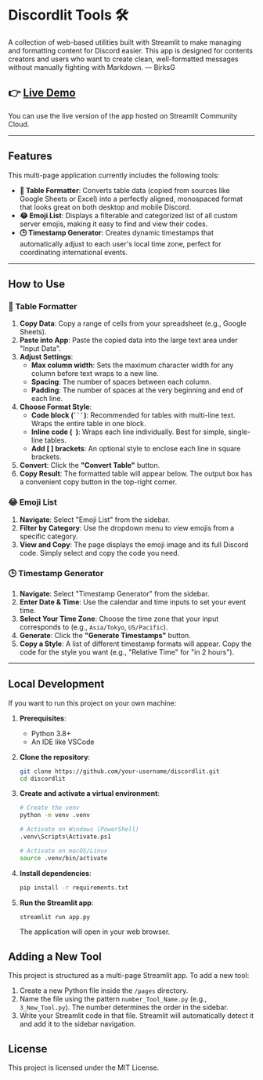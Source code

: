 # Discordlit Tools 🛠️

A collection of web-based utilities built with Streamlit to make managing and formatting content for Discord easier. This app is designed for contents creators and users who want to create clean, well-formatted messages without manually fighting with Markdown. — BirksG

## 👉 [Live Demo](https://discordlit.streamlit.app/)

You can use the live version of the app hosted on Streamlit Community Cloud.

---

## Features

This multi-page application currently includes the following tools:

*   **📝 Table Formatter**: Converts table data (copied from sources like Google Sheets or Excel) into a perfectly aligned, monospaced format that looks great on both desktop and mobile Discord.
*   **😂 Emoji List**: Displays a filterable and categorized list of all custom server emojis, making it easy to find and view their codes.
*   **🕒 Timestamp Generator**: Creates dynamic timestamps that automatically adjust to each user's local time zone, perfect for coordinating international events.

---

## How to Use

### 📝 Table Formatter

1.  **Copy Data**: Copy a range of cells from your spreadsheet (e.g., Google Sheets).
2.  **Paste into App**: Paste the copied data into the large text area under "Input Data".
3.  **Adjust Settings**:
    *   **Max column width**: Sets the maximum character width for any column before text wraps to a new line.
    *   **Spacing**: The number of spaces between each column.
    *   **Padding**: The number of spaces at the very beginning and end of each line.
4.  **Choose Format Style**:
    *   **Code block (` ``` `)**: Recommended for tables with multi-line text. Wraps the entire table in one block.
    *   **Inline code (` `)**: Wraps each line individually. Best for simple, single-line tables.
    *   **Add [ ] brackets**: An optional style to enclose each line in square brackets.
5.  **Convert**: Click the **"Convert Table"** button.
6.  **Copy Result**: The formatted table will appear below. The output box has a convenient copy button in the top-right corner.

### 😂 Emoji List

1.  **Navigate**: Select "Emoji List" from the sidebar.
2.  **Filter by Category**: Use the dropdown menu to view emojis from a specific category.
3.  **View and Copy**: The page displays the emoji image and its full Discord code. Simply select and copy the code you need.

### 🕒 Timestamp Generator
1.  **Navigate**: Select "Timestamp Generator" from the sidebar.
2.  **Enter Date & Time**: Use the calendar and time inputs to set your event time.
3.  **Select Your Time Zone**: Choose the time zone that your input corresponds to (e.g., `Asia/Tokyo`, `US/Pacific`).
4.  **Generate**: Click the **"Generate Timestamps"** button.
5.  **Copy a Style**: A list of different timestamp formats will appear. Copy the code for the style you want (e.g., "Relative Time" for "in 2 hours").

---

## Local Development

If you want to run this project on your own machine:

1.  **Prerequisites**:
    *   Python 3.8+
    *   An IDE like VSCode

2.  **Clone the repository**:
    ```bash
    git clone https://github.com/your-username/discordlit.git
    cd discordlit
    ```

3.  **Create and activate a virtual environment**:
    ```bash
    # Create the venv
    python -m venv .venv

    # Activate on Windows (PowerShell)
    .venv\Scripts\Activate.ps1

    # Activate on macOS/Linux
    source .venv/bin/activate
    ```

4.  **Install dependencies**:
    ```bash
    pip install -r requirements.txt
    ```

5.  **Run the Streamlit app**:
    ```bash
    streamlit run app.py
    ```
    The application will open in your web browser.

## Adding a New Tool

This project is structured as a multi-page Streamlit app. To add a new tool:

1.  Create a new Python file inside the `/pages` directory.
2.  Name the file using the pattern `number_Tool_Name.py` (e.g., `3_New_Tool.py`). The number determines the order in the sidebar.
3.  Write your Streamlit code in that file. Streamlit will automatically detect it and add it to the sidebar navigation.

## License

This project is licensed under the MIT License.